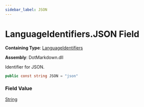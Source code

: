```yaml
---
sidebar_label: JSON
---
```


# LanguageIdentifiers\.JSON Field

**Containing Type**: [LanguageIdentifiers](../index.md)

**Assembly**: DotMarkdown\.dll

  
Identifier for JSON\.

```csharp
public const string JSON = "json"
```

### Field Value

[String](https://docs.microsoft.com/en-us/dotnet/api/system.string)


